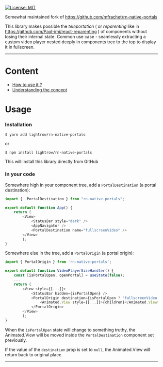 [![License: MIT](https://img.shields.io/badge/License-MIT-yellow.svg)](https://opensource.org/licenses/MIT)

Somewhat maintained fork of https://github.com/mfrachet/rn-native-portals

This library makes possible the _teleportation_ ( or _reparenting_ like in https://github.com/Paol-imi/react-reparenting ) of components without losing their internal state. Common use case - seamlessly extracting a custom video player nested deeply in components tree to the top to display it in fullscreen.

---

# Content

- <a href="#usage">How to use it ?</a>
- [Understanding the concept](./docs/CONCEPT.md)

<h1 name="#usage">Usage</h1>

### Installation

```
$ yarn add lightrow/rn-native-portals
```
or
```
$ npm install lightrow/rn-native-portals
```
This will install this library directly from GitHub

### In your code

Somewhere high in your component tree, add a `PortalDestination` (a portal destination):

```javascript
import {  PortalDestination } from "rn-native-portals";

export default function App() {
	return (
		<View>
			<StatusBar style="dark" />
			<AppNavigator />
			<PortalDestination name="fullscreenVideo" />
		</View>
    	);
}
```

Somewhere else in the tree, add a `PortalOrigin` (a portal origin):

```javascript
import { PortalOrigin } from 'rn-native-portals';

export default function VideoPlayerSizeHandler() {
	const [isPortalOpen, openPortal] = useState(false);
	...
	return (
		<View style={[...]}>
			<StatusBar hidden={isPortalOpen} />
			<PortalOrigin destination={isPortalOpen ? 'fullscreenVideo' : null}>
				<Animated.View style={[...]}>{children}</Animated.View>
			</PortalOrigin>
		</View>
    	);
}
```
When the `isPortalOpen` state will change to something truthy, the Animated.View will be moved inside the `PortalDestination` component set
previously.

If the value of the `destination` prop is set to `null`, the Animated.View will return back to original place.

---
